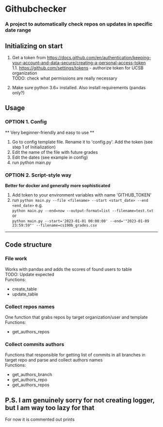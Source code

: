# Githubchecker
### A project to automatically check repos on updates in specific date range

## Initializing on start
1. Get a token from https://docs.github.com/en/authentication/keeping-your-account-and-data-secure/creating-a-personal-access-token  
1.1. https://github.com/settings/tokens - authorize token for UCSB organization  
TODO: check what permissions are really necessary

2. Make sure python 3.6+ installed. Also install requirements
(pandas only?)

## Usage
### OPTION 1. Config
** Very beginner-friendly and easy to use **
1. Go to config template file. Rename it to 'config.py'. Add the token (see step 1 of Initialization)
2. Edit the name of the file with future grades
3. Edit the dates (see example in config)
4. run python main.py

### OPTION 2. Script-style way
**Better for docker and generally more sophisticated**
1. Add token to your environment variables with name 'GITHUB_TOKEN'
2. run `python main.py --file <filename> --start <start_date> --end <end_date>`
e.g.  
`python main.py --end=now --output-format=list --filename=test.txt`  
or  
`python main.py --start='2023-01-01 00:00:00' --end='"2023-01-09 23:59:59"' --filename=cs190b_grades.csv`
______________________________________________________________________________________
## Code structure
### File work
Works with pandas and adds the scores of found users to table  
TODO: Update expected  
Functions:
- create_table
- update_table

### Collect repos names
One function that grabs repos by target organization/user and template  
Functions:
- get_authors_repos

### Collect commits authors
Functions that responsible for getting list of commits in all branches in target repo and parse and collect authors names  
Functions:
- get_authors_branch
- get_authors_repo
- get_authors_repos

## P.S. I am genuinely sorry for not creating logger, but I am way too lazy for that
For now it is commented out prints
